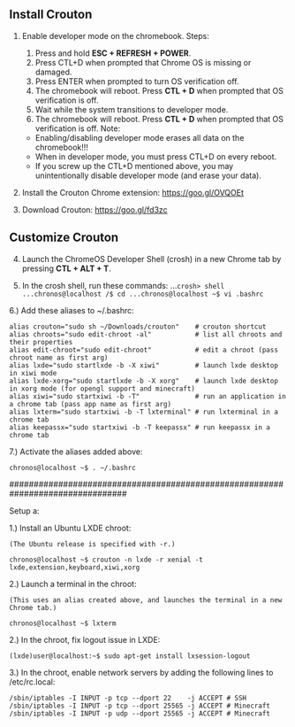 ## Install Crouton

1. Enable developer mode on the chromebook.
   Steps:
   1. Press and hold **ESC + REFRESH + POWER**.
   2. Press CTL+D when prompted that Chrome OS is missing or damaged.
   3. Press ENTER when prompted to turn OS verification off.
   4. The chromebook will reboot. Press **CTL + D** when prompted that OS verification is off.
   5. Wait while the system transitions to developer mode.
   6. The chromebook will reboot. Press **CTL + D** when prompted that OS verification is off.
   Note:
   * Enabling/disabling developer mode erases all data on the chromebook!!!
   * When in developer mode, you must press CTL+D on every reboot.
   * If you screw up the CTL+D mentioned above, you may unintentionally disable developer mode (and erase your data).

2. Install the Crouton Chrome extension: https://goo.gl/OVQOEt

3. Download Crouton: https://goo.gl/fd3zc

## Customize Crouton

4. Launch the ChromeOS Developer Shell (crosh) in a new Chrome tab by pressing **CTL + ALT + T**.
  
5. In the crosh shell, run these commands:
...```crosh> shell
...chronos@localhost /$ cd
...chronos@localhost ~$ vi .bashrc```

  6.) Add these aliases to ~/.bashrc:

    alias crouton="sudo sh ~/Downloads/crouton"    # crouton shortcut
    alias chroots="sudo edit-chroot -al"           # list all chroots and their properties
    alias edit-chroot="sudo edit-chroot"           # edit a chroot (pass chroot name as first arg) 
    alias lxde="sudo startlxde -b -X xiwi"         # launch lxde desktop in xiwi mode
    alias lxde-xorg="sudo startlxde -b -X xorg"    # launch lxde desktop in xorg mode (for opengl support and minecraft)
    alias xiwi="sudo startxiwi -b -T"              # run an application in a chrome tab (pass app name as first arg)
    alias lxterm="sudo startxiwi -b -T lxterminal" # run lxterminal in a chrome tab
    alias keepassx="sudo startxiwi -b -T keepassx" # run keepassx in a chrome tab

  7.) Activate the aliases added above:

    chronos@localhost ~$ . ~/.bashrc

################################################################################

Setup a:

  1.) Install an Ubuntu LXDE chroot:

    (The Ubuntu release is specified with -r.)

    chronos@localhost ~$ crouton -n lxde -r xenial -t lxde,extension,keyboard,xiwi,xorg

  2.) Launch a terminal in the chroot:

    (This uses an alias created above, and launches the terminal in a new Chrome tab.)

    chronos@localhost ~$ lxterm

  2.) In the chroot, fix logout issue in LXDE:

    (lxde)user@localhost:~$ sudo apt-get install lxsession-logout

  3.) In the chroot, enable network servers by adding the following lines to /etc/rc.local:

    /sbin/iptables -I INPUT -p tcp --dport 22    -j ACCEPT # SSH
    /sbin/iptables -I INPUT -p tcp --dport 25565 -j ACCEPT # Minecraft
    /sbin/iptables -I INPUT -p udp --dport 25565 -j ACCEPT # Minecraft
